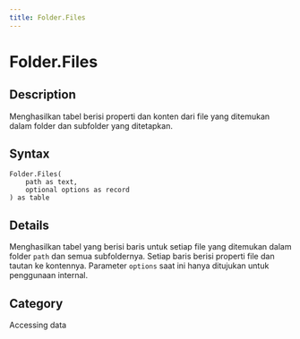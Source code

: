 ```yaml
---
title: Folder.Files
---
```


# Folder.Files


## Description

Menghasilkan tabel berisi properti dan konten dari file yang ditemukan dalam folder dan subfolder yang ditetapkan.


## Syntax

```powerquery
Folder.Files(
    path as text,
    optional options as record
) as table
```


## Details

Menghasilkan tabel yang berisi baris untuk setiap file yang ditemukan dalam folder <code>path</code> dan semua subfoldernya. Setiap baris berisi properti file dan tautan ke kontennya. Parameter <code>options</code> saat ini hanya ditujukan untuk penggunaan internal.



## Category
Accessing data
